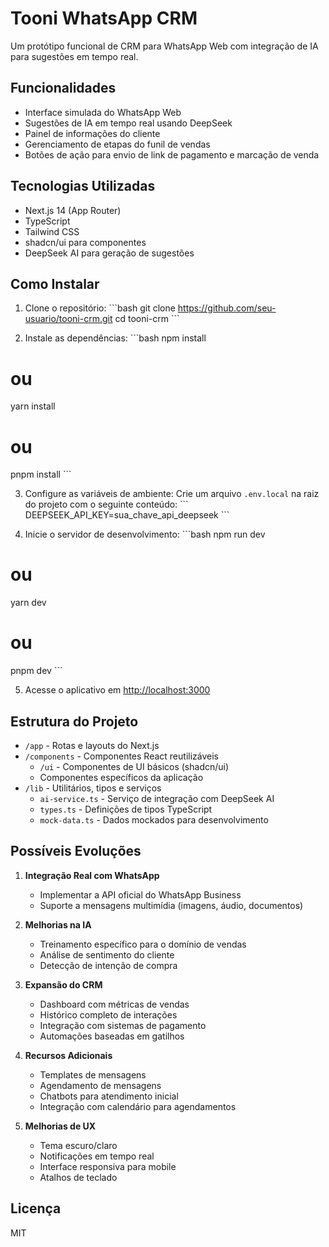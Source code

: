 # Tooni WhatsApp CRM

Um protótipo funcional de CRM para WhatsApp Web com integração de IA para sugestões em tempo real.

## Funcionalidades

- Interface simulada do WhatsApp Web
- Sugestões de IA em tempo real usando DeepSeek
- Painel de informações do cliente
- Gerenciamento de etapas do funil de vendas
- Botões de ação para envio de link de pagamento e marcação de venda

## Tecnologias Utilizadas

- Next.js 14 (App Router)
- TypeScript
- Tailwind CSS
- shadcn/ui para componentes
- DeepSeek AI para geração de sugestões

## Como Instalar

1. Clone o repositório:
\`\`\`bash
git clone https://github.com/seu-usuario/tooni-crm.git
cd tooni-crm
\`\`\`

2. Instale as dependências:
\`\`\`bash
npm install
# ou
yarn install
# ou
pnpm install
\`\`\`

3. Configure as variáveis de ambiente:
Crie um arquivo `.env.local` na raiz do projeto com o seguinte conteúdo:
\`\`\`
DEEPSEEK_API_KEY=sua_chave_api_deepseek
\`\`\`

4. Inicie o servidor de desenvolvimento:
\`\`\`bash
npm run dev
# ou
yarn dev
# ou
pnpm dev
\`\`\`

5. Acesse o aplicativo em [http://localhost:3000](http://localhost:3000)

## Estrutura do Projeto

- `/app` - Rotas e layouts do Next.js
- `/components` - Componentes React reutilizáveis
  - `/ui` - Componentes de UI básicos (shadcn/ui)
  - Componentes específicos da aplicação
- `/lib` - Utilitários, tipos e serviços
  - `ai-service.ts` - Serviço de integração com DeepSeek AI
  - `types.ts` - Definições de tipos TypeScript
  - `mock-data.ts` - Dados mockados para desenvolvimento

## Possíveis Evoluções

1. **Integração Real com WhatsApp**
   - Implementar a API oficial do WhatsApp Business
   - Suporte a mensagens multimídia (imagens, áudio, documentos)

2. **Melhorias na IA**
   - Treinamento específico para o domínio de vendas
   - Análise de sentimento do cliente
   - Detecção de intenção de compra

3. **Expansão do CRM**
   - Dashboard com métricas de vendas
   - Histórico completo de interações
   - Integração com sistemas de pagamento
   - Automações baseadas em gatilhos

4. **Recursos Adicionais**
   - Templates de mensagens
   - Agendamento de mensagens
   - Chatbots para atendimento inicial
   - Integração com calendário para agendamentos

5. **Melhorias de UX**
   - Tema escuro/claro
   - Notificações em tempo real
   - Interface responsiva para mobile
   - Atalhos de teclado

## Licença

MIT
